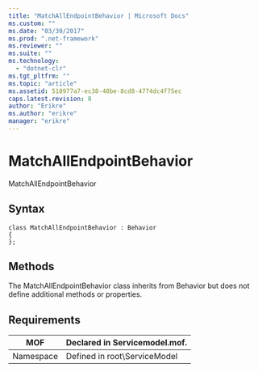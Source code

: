 ```yaml
---
title: "MatchAllEndpointBehavior | Microsoft Docs"
ms.custom: ""
ms.date: "03/30/2017"
ms.prod: ".net-framework"
ms.reviewer: ""
ms.suite: ""
ms.technology: 
  - "dotnet-clr"
ms.tgt_pltfrm: ""
ms.topic: "article"
ms.assetid: 510977a7-ec38-40be-8cd8-4774dc4f75ec
caps.latest.revision: 8
author: "Erikre"
ms.author: "erikre"
manager: "erikre"
---
```

# MatchAllEndpointBehavior
MatchAllEndpointBehavior  
  
## Syntax  
  
```  
class MatchAllEndpointBehavior : Behavior  
{  
};  
```  
  
## Methods  
 The MatchAllEndpointBehavior class inherits from Behavior but does not define additional methods or properties.  
  
## Requirements  
  
|MOF|Declared in Servicemodel.mof.|  
|---------|-----------------------------------|  
|Namespace|Defined in root\ServiceModel|